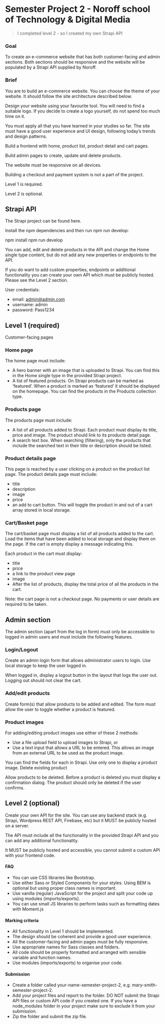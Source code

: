 # Semester Project 2 - Noroff school of Technology & Digital Media

> I completed level 2 - so I created my own Strapi API

### Goal
To create an e-commerce website that has both customer-facing and admin sections. Both sections should be responsive and the website will be populated by a Strapi API supplied by Noroff.

### Brief
You are to build an e-commerce website. You can choose the theme of your website. It should follow the site architecture described below.

Design your website using your favourite tool. You will need to find a suitable logo. If you decide to create a logo yourself, do not spend too much time on it.

You must apply all that you have learned in your studies so far. The site must have a good user experience and UI design, following today’s trends and design patterns.

Build a frontend with home, product list, product detail and cart pages.

Build admin pages to create, update and delete products.

The website must be responsive on all devices.

Building a checkout and payment system is not a part of the project.

Level 1 is required.

Level 2 is optional.

## Strapi API
The Strapi project can be found here.

Install the npm dependencies and then run npm run develop:

npm install npm run develop

You can add, edit and delete products in the API and change the Home single type content, but do not add any new properties or endpoints to the API.

If you do want to add custom properties, endpoints or additional functionality you can create your own API which must be publicly hosted. Please see the Level 2 section.

User credentials:
- email: admin@admin.com
- username: admin
- password: Pass1234


## Level 1 (required)
Customer-facing pages

### Home page
The home page must include:
- A hero banner with an image that is uploaded to Strapi. You can find this in the Home single type in the provided Strapi project.
- A list of featured products. On Strapi products can be marked as ‘featured’. When a product is marked as ‘featured’ it should be displayed on the homepage. You can find the products in the Products collection type.

### Products page
The products page must include:
- A list of all products added to Strapi. Each product must display its title, price and image. The product should link to its products detail page.
- A search text box. When searching (filtering), only the products that include the searched text in their title or description should be listed.

### Product details page
This page is reached by a user clicking on a product on the product list page. The product details page must include:
- title
- description
- image
- price
- an add to cart button. This will toggle the product in and out of a cart array stored in local storage.

### Cart/Basket page
The cart/basket page must display a list of all products added to the cart. Load the items that have been added to local storage and display them on the page. If the cart is empty display a message indicating this.

Each product in the cart must display:
- title
- price
- a link to the product view page
- image
- After the list of products, display the total price of all the products in the cart.

Note: the cart page is not a checkout page. No payments or user details are required to be taken.

## Admin section
The admin section (apart from the log in form) must only be accessible to logged in admin users and must include the following features.

### Login/Logout
Create an admin login form that allows administrator users to login. Use local storage to keep the user logged in.

When logged in, display a logout button in the layout that logs the user out. Logging out should not clear the cart.

### Add/edit products
Create form(s) that allow products to be added and edited. The form must allow the user to toggle whether a product is featured.

### Product images
For adding/editing product images use either of these 2 methods:

- Use a file upload field to upload images to Strapi, or
- Use a text input that allows a URL to be entered. This allows an image from an external URL to be used as the product image.

You can find the fields for each in Strapi. Use only one to display a product image. Delete existing product

Allow products to be deleted. Before a product is deleted you must display a confirmation dialog. The product should only be deleted if the user confirms.

## Level 2 (optional)
Create your own API for the site. You can use any backend stack (e.g. Strapi, Wordpress REST API, Firebase, etc) but it MUST be publicly hosted on a server.

The API must include all the functionality in the provided Strapi API and you can add any additional functionality.

It MUST be publicly hosted and accessible, you cannot submit a custom API with your frontend code.

#### FAQ
- You can use CSS libraries like Bootstrap.
- Use either Sass or Styled Components for your styles. Using BEM is optional but using proper class names is important.
- Use vanilla (regular) JavaScript for the project and split your code up using modules (imports/exports).
- You can use small JS libraries to perform tasks such as formatting dates with Moment.js

#### Marking criteria
- All functionality in Level 1 should be implemented.
- The design should be coherent and provide a good user experience.
- All the customer-facing and admin pages must be fully responsive.
- Use appropriate names for Sass classes and folders.
- All code should be properly formatted and arranged with sensible variable and function names.
- Use modules (imports/exports) to organise your code.

#### Submission
- Create a folder called your-name-semester-project-2, e.g. mary-smith-semester-project-2.
- Add your project files and report to the folder. DO NOT submit the Strapi API files or custom API code if you created one. If you have a node_modules folder in your project make sure to exclude it from your submission.
- Zip the folder and submit the zip file.
